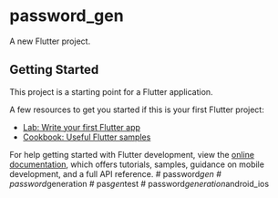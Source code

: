 # password_gen

A new Flutter project.

## Getting Started

This project is a starting point for a Flutter application.

A few resources to get you started if this is your first Flutter project:

- [Lab: Write your first Flutter app](https://docs.flutter.dev/get-started/codelab)
- [Cookbook: Useful Flutter samples](https://docs.flutter.dev/cookbook)

For help getting started with Flutter development, view the
[online documentation](https://docs.flutter.dev/), which offers tutorials,
samples, guidance on mobile development, and a full API reference.
#   p a s s w o r d _ g e n  
 #   p a s s w o r d _ g e n e r a t i o n  
 #   p a s _ g e n _ t e s t  
 #   p a s s w o r d _ g e n e r a t i o n _ a n d r o i d _ i o s  
 